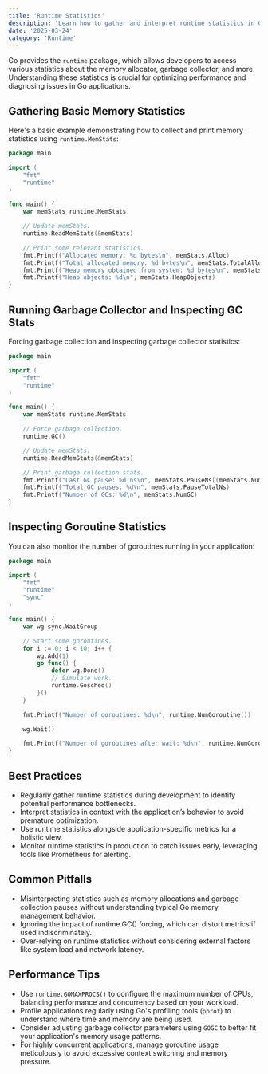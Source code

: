 ```yaml
---
title: 'Runtime Statistics'
description: 'Learn how to gather and interpret runtime statistics in Go using the runtime package.'
date: '2025-03-24'
category: 'Runtime'
---
```


Go provides the `runtime` package, which allows developers to access various statistics about the memory allocator, garbage collector, and more. Understanding these statistics is crucial for optimizing performance and diagnosing issues in Go applications.

## Gathering Basic Memory Statistics

Here's a basic example demonstrating how to collect and print memory statistics using `runtime.MemStats`:

```go
package main

import (
	"fmt"
	"runtime"
)

func main() {
	var memStats runtime.MemStats

	// Update memStats.
	runtime.ReadMemStats(&memStats)

	// Print some relevant statistics.
	fmt.Printf("Allocated memory: %d bytes\n", memStats.Alloc)
	fmt.Printf("Total allocated memory: %d bytes\n", memStats.TotalAlloc)
	fmt.Printf("Heap memory obtained from system: %d bytes\n", memStats.HeapSys)
	fmt.Printf("Heap objects: %d\n", memStats.HeapObjects)
}
```

## Running Garbage Collector and Inspecting GC Stats

Forcing garbage collection and inspecting garbage collector statistics:

```go
package main

import (
	"fmt"
	"runtime"
)

func main() {
	var memStats runtime.MemStats

	// Force garbage collection.
	runtime.GC()

	// Update memStats.
	runtime.ReadMemStats(&memStats)

	// Print garbage collection stats.
	fmt.Printf("Last GC pause: %d ns\n", memStats.PauseNs[(memStats.NumGC+255)%256])
	fmt.Printf("Total GC pauses: %d\n", memStats.PauseTotalNs)
	fmt.Printf("Number of GCs: %d\n", memStats.NumGC)
}
```

## Inspecting Goroutine Statistics

You can also monitor the number of goroutines running in your application:

```go
package main

import (
	"fmt"
	"runtime"
	"sync"
)

func main() {
	var wg sync.WaitGroup

	// Start some goroutines.
	for i := 0; i < 10; i++ {
		wg.Add(1)
		go func() {
			defer wg.Done()
			// Simulate work.
			runtime.Gosched()
		}()
	}

	fmt.Printf("Number of goroutines: %d\n", runtime.NumGoroutine())

	wg.Wait()

	fmt.Printf("Number of goroutines after wait: %d\n", runtime.NumGoroutine())
}
```

## Best Practices

- Regularly gather runtime statistics during development to identify potential performance bottlenecks.
- Interpret statistics in context with the application’s behavior to avoid premature optimization.
- Use runtime statistics alongside application-specific metrics for a holistic view.
- Monitor runtime statistics in production to catch issues early, leveraging tools like Prometheus for alerting.

## Common Pitfalls

- Misinterpreting statistics such as memory allocations and garbage collection pauses without understanding typical Go memory management behavior.
- Ignoring the impact of runtime.GC() forcing, which can distort metrics if used indiscriminately.
- Over-relying on runtime statistics without considering external factors like system load and network latency.

## Performance Tips

- Use `runtime.GOMAXPROCS()` to configure the maximum number of CPUs, balancing performance and concurrency based on your workload.
- Profile applications regularly using Go's profiling tools (`pprof`) to understand where time and memory are being used.
- Consider adjusting garbage collector parameters using `GOGC` to better fit your application's memory usage patterns.
- For highly concurrent applications, manage goroutine usage meticulously to avoid excessive context switching and memory pressure.